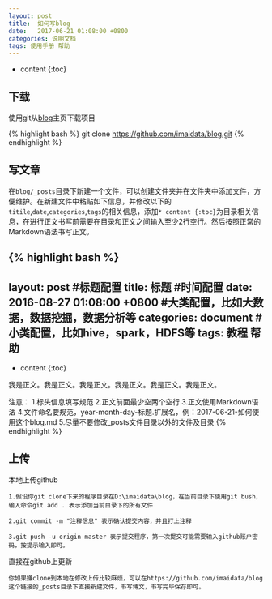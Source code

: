 ```yaml
---
layout: post
title:  如何写blog
date:   2017-06-21 01:08:00 +0800
categories: 说明文档
tags: 使用手册 帮助
---
```



* content
{:toc}

下载
------------------------------------

使用git从[blog](https://github.com/imaidata/blog)主页下载项目

{% highlight bash %}
git clone https://github.com/imaidata/blog.git
{% endhighlight %}

写文章
------------------------------------

在`blog/_posts`目录下新建一个文件，可以创建文件夹并在文件夹中添加文件，方便维护。在新建文件中粘贴如下信息，并修改以下的`titile`,`date`,`categories`,`tags`的相关信息，添加`* content {:toc}`为目录相关信息，在进行正文书写前需要在目录和正文之间输入至少2行空行。然后按照正常的Markdown语法书写正文。

{% highlight bash %}
---
layout: post
#标题配置
title:  标题
#时间配置
date:   2016-08-27 01:08:00 +0800
#大类配置，比如大数据，数据挖掘，数据分析等
categories: document
#小类配置，比如hive，spark，HDFS等
tags: 教程 帮助
---

* content
{:toc}


我是正文。我是正文。我是正文。我是正文。我是正文。我是正文。

注意：
	1.标头信息填写规范
	2.正文前面最少空两个空行
	3.正文使用Markdown语法
	4.文件命名要规范，year-month-day-标题.扩展名，例：2017-06-21-如何使用这个blog.md
	5.尽量不要修改_posts文件目录以外的文件及目录
{% endhighlight %}

上传
------------------------------------

本地上传github
	
	1.假设你git clone下来的程序目录在D:\imaidata\blog，在当前目录下使用git bush，输入命令git add . 表示添加当前目录下的所有文件
	
	2.git commit -m "注释信息" 表示确认提交内容，并且打上注释
	
	3.git push -u origin master 表示提交程序，第一次提交可能需要输入github账户密码，按提示输入即可。
	
直接在github上更新
	
	你如果嫌clone到本地在修改上传比较麻烦，可以在https://github.com/imaidata/blog这个链接的_posts目录下直接新建文件，书写博文，书写完毕保存即可。
